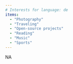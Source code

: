 ```yaml
---
# Interests for language: de
items:
  - "Photography"
  - "Traveling"
  - "Open-source projects"
  - "Reading"
  - "Music"
  - "Sports"
---
```


NA

